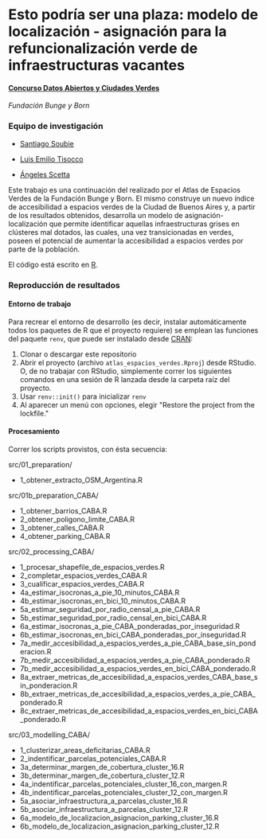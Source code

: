 # Esto podría ser una plaza: modelo de localización - asignación para la refuncionalización verde de infraestructuras vacantes

#### [Concurso Datos Abiertos y Ciudades Verdes](https://www.fundacionbyb.org/datos-abiertos-y-ciudades-verdes)

*Fundación Bunge y Born*

### **Equipo de investigación**

-   [Santiago Soubie](https://www.linkedin.com/in/santiago-soubie-55783b135/)

-   [Luis Emilio Tisocco](https://www.linkedin.com/in/luis-emilio-tisocco-88a83915b/)

-   [Ángeles Scetta](https://www.linkedin.com/in/mar%C3%ADa-de-los-%C3%A1ngeles-scetta-b7b82a80/)

Este trabajo es una continuación del realizado por el Atlas de Espacios Verdes de la Fundación Bunge y Born. El mismo construye un nuevo índice de accesibilidad a espacios verdes de la Ciudad de Buenos Aires y, a partir de los resultados obtenidos, desarrolla un modelo de asignación-localización que permite identificar aquellas infraestructuras grises en clústeres mal dotados, las cuales, una vez transicionadas en verdes, poseen el potencial de aumentar la accesibilidad a espacios verdes por parte de la población.

El código está escrito en [R](https://www.r-project.org/).

### Reproducción de resultados

#### Entorno de trabajo

Para recrear el entorno de desarrollo (es decir, instalar automáticamente todos los paquetes de R que el proyecto requiere) se emplean las funciones del paquete `renv`, que puede ser instalado desde [CRAN](https://cran.r-project.org/web/packages/renv/index.html):

1.  Clonar o descargar este repositorio
2.  Abrir el proyecto (archivo `atlas_espacios_verdes.Rproj`) desde RStudio. O, de no trabajar con RStudio, simplemente correr los siguientes comandos en una sesión de R lanzada desde la carpeta raíz del proyecto.
3.  Usar `renv::init()` para inicializar `renv`
4.  Al aparecer un menú con opciones, elegir "Restore the project from the lockfile."

#### Procesamiento

Correr los scripts provistos, con ésta secuencia:

src/01_preparation/

-   1_obtener_extracto_OSM_Argentina.R

src/01b_preparation_CABA/

-   1_obtener_barrios_CABA.R
-   2_obtener_poligono_limite_CABA.R
-   3_obtener_calles_CABA.R
-   4_obtener_parking_CABA.R

src/02_processing_CABA/

-   1_procesar_shapefile_de_espacios_verdes.R
-   2_completar_espacios_verdes_CABA.R
-   3_cualificar_espacios_verdes_CABA.R
-   4a_estimar_isocronas_a\_pie_10_minutos_CABA.R
-   4b_estimar_isocronas_en_bici_10_minutos_CABA.R
-   5a_estimar_seguridad_por_radio_censal_a\_pie_CABA.R
-   5b_estimar_seguridad_por_radio_censal_en_bici_CABA.R
-   6a_estimar_isocronas_a\_pie_CABA_ponderadas_por_inseguridad.R
-   6b_estimar_isocronas_en_bici_CABA_ponderadas_por_inseguridad.R
-   7a_medir_accesibilidad_a\_espacios_verdes_a\_pie_CABA_base_sin_ponderacion.R
-   7b_medir_accesibilidad_a\_espacios_verdes_a\_pie_CABA_ponderado.R
-   7b_medir_accesibilidad_a\_espacios_verdes_en_bici_CABA_ponderado.R
-   8a_extraer_metricas_de_accesibilidad_a\_espacios_verdes_CABA_base_sin_ponderacion.R
-   8b_extraer_metricas_de_accesibilidad_a\_espacios_verdes_a\_pie_CABA_ponderado.R
-   8c_extraer_metricas_de_accesibilidad_a\_espacios_verdes_en_bici_CABA_ponderado.R

src/03_modelling_CABA/

-   1_clusterizar_areas_deficitarias_CABA.R
-   2_indentificar_parcelas_potenciales_CABA.R
-   3a_determinar_margen_de_cobertura_cluster_16.R
-   3b_determinar_margen_de_cobertura_cluster_12.R
-   4a_indentificar_parcelas_potenciales_cluster_16_con_margen.R
-   4b_indentificar_parcelas_potenciales_cluster_12_con_margen.R
-   5a_asociar_infraestructura_a\_parcelas_cluster_16.R
-   5b_asociar_infraestructura_a\_parcelas_cluster_12.R
-   6a_modelo_de_localizacion_asignacion_parking_cluster_16.R
-   6b_modelo_de_localizacion_asignacion_parking_cluster_12.R
